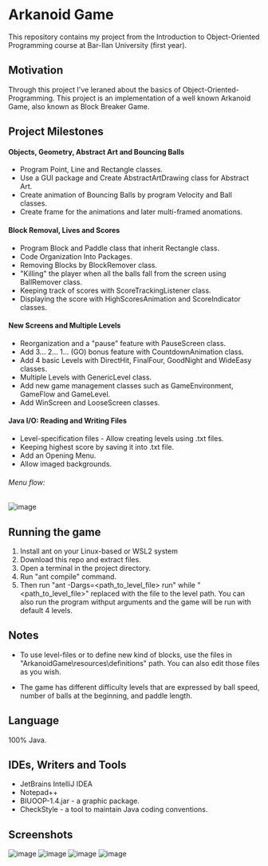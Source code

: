 # Arkanoid Game

This repository contains my project from the Introduction to Object-Oriented Programming course at Bar-Ilan University (first year).

## Motivation

Through this project I've leraned about the basics of Object-Oriented-Programming. This project is an implementation of a well known Arkanoid Game, also known as Block Breaker Game.

## Project Milestones

#### Objects, Geometry, Abstract Art and Bouncing Balls

- Program Point, Line and Rectangle classes.
- Use a GUI package and Create AbstractArtDrawing class for Abstract Art.
- Create animation of Bouncing Balls by program Velocity and Ball classes.
- Create frame for the animations and later multi-framed anomations.

#### Block Removal, Lives and Scores

- Program Block and Paddle class that inherit Rectangle class.
- Code Organization Into Packages.
- Removing Blocks by BlockRemover class.
- "Killing" the player when all the balls fall from the screen using BallRemover class.
- Keeping track of scores with ScoreTrackingListener class. 
- Displaying the score with HighScoresAnimation and ScoreIndicator classes.

#### New Screens and Multiple Levels

- Reorganization and a "pause" feature with PauseScreen class.
- Add 3... 2... 1... (GO) bonus feature with CountdownAnimation class.
- Add 4 basic Levels with DirectHit, FinalFour, GoodNight and WideEasy classes.
- Multiple Levels with GenericLevel class.
- Add new game management classes such as GameEnvironment, GameFlow and GameLevel.
- Add WinScreen and LooseScreen classes.

#### Java I/O: Reading and Writing Files
- Level-specification files - Allow creating levels using .txt files.
- Keeping highest score by saving it into .txt file.
- Add an Opening Menu.
- Allow imaged backgrounds.

###### Menu flow:

![image](https://user-images.githubusercontent.com/72878018/120080131-257af100-c0c0-11eb-91b0-f4ddeaa264d9.png)


## Running the game

1. Install ant on your Linux-based or WSL2 system
2. Download this repo and extract files.
3. Open a terminal in the project directory.
4. Run "ant compile" command.
5. Then run "ant -Dargs=<path_to_level_file> run" while "<path_to_level_file>" replaced with the file to the level path. You can also run the program withput arguments and the game will be run with default 4 levels.

## Notes

- To use level-files or to define new kind of blocks, use the files in "ArkanoidGame\resources\definitions" path. You can also edit those files as you wish.

- The game has different difficulty levels that are expressed by ball speed, number of balls at the beginning, and paddle length.

## Language

100% Java.

## IDEs, Writers and Tools

- JetBrains IntelliJ IDEA
- Notepad++
- BIUOOP-1.4.jar - a graphic package.
- CheckStyle - a tool to maintain Java coding conventions.

## Screenshots

![image](https://user-images.githubusercontent.com/72878018/120080205-7ab70280-c0c0-11eb-9a2a-35dee90a0753.png)
![image](https://user-images.githubusercontent.com/72878018/120080212-81de1080-c0c0-11eb-80fa-0e0e9a90ccc0.png)
![image](https://user-images.githubusercontent.com/72878018/120080234-93bfb380-c0c0-11eb-897e-e1493cd6974f.png)
![image](https://user-images.githubusercontent.com/72878018/120080248-a0440c00-c0c0-11eb-81b9-b23b0a6da9eb.png)
